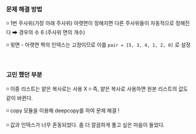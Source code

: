 ### 문제 해결 방법

◽ 1번 주사위(가장 아래 주사위) 아랫면이 정해지면 다른 주사위들이 자동적으로 정해진다 ➡ 경우의 수 6 (주사위 면의 개수)

◽ 윗면 - 아랫면 짝의 인덱스는 고정이므로 이를 `pair = [5, 3, 4, 1, 2, 0]` 로 설정

<br>

### 고민 했던 부분
◽ 이중 리스트는 얕은 복사로는 사용 X 
◽ 즉, 얕은 복사로 사용하면 원본 리스트의 값도 같이 바뀐다.

◽ copy 모듈을 이용해 deepcopy를 하여 문제 해결 !

◽ 값과 인덱스가 너무 혼동되었다. 좀 더 깔끔하게 풀고 싶은 마음이 들었다.